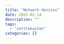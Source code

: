 ```yaml
---
title: "Network devices"
date: 2025-02-14
description: ""
tags: 
  - "zettlekasten"
categories: []
---
```

